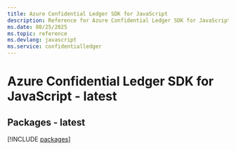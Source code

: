 ```yaml
---
title: Azure Confidential Ledger SDK for JavaScript
description: Reference for Azure Confidential Ledger SDK for JavaScript
ms.date: 08/25/2025
ms.topic: reference
ms.devlang: javascript
ms.service: confidentialledger
---
```

# Azure Confidential Ledger SDK for JavaScript - latest
## Packages - latest
[!INCLUDE [packages](confidential-ledger-index.md)]